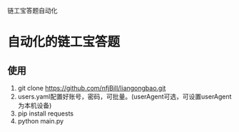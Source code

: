 链工宝答题自动化

# 自动化的链工宝答题

## 使用

1. git clone https://github.com/nfjBill/liangongbao.git
2. users.yaml配置好账号，密码，可批量。(userAgent可选，可设置userAgent为本机设备)
3. pip install requests
4. python main.py
